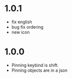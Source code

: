 # 1.0.1
- fix english
- bug fix ordering
- new icon
# 1.0.0
- Pinning keybind is shift.
- Pinning objects are in a json
